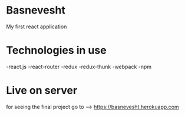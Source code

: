 # Basnevesht
My first react application

# Technologies in use
-react.js
-react-router
-redux
-redux-thunk
-webpack
-npm

# Live on server
for seeing the final project go to --> https://basnevesht.herokuapp.com
